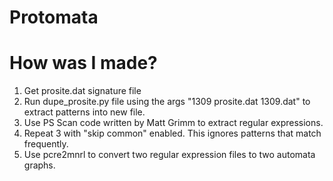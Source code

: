 # Protomata

# How was I made?
1. Get prosite.dat signature file
2. Run dupe_prosite.py file using the args "1309 prosite.dat 1309.dat" to extract patterns into new file.
3. Use PS Scan code written by Matt Grimm to extract regular expressions.
4. Repeat 3 with "skip common" enabled. This ignores patterns that match frequently.
5. Use pcre2mnrl to convert two regular expression files to two automata graphs.
